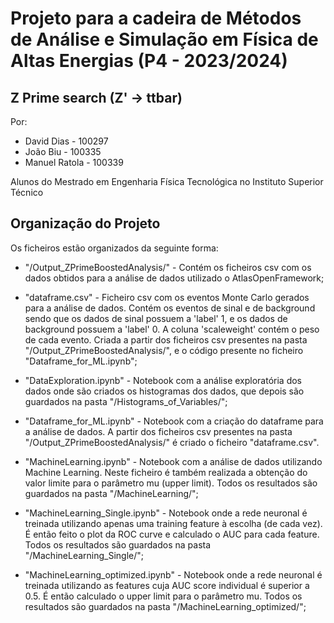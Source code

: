 # Projeto para a cadeira de Métodos de Análise e Simulação em Física de Altas Energias (P4 - 2023/2024)

## Z Prime search (Z' -> ttbar) 

Por:
- David Dias - 100297
- João Biu - 100335
- Manuel Ratola - 100339

Alunos do Mestrado em Engenharia Física Tecnológica no Instituto Superior Técnico

## Organização do Projeto
Os ficheiros estão organizados da seguinte forma:

- "/Output_ZPrimeBoostedAnalysis/" - Contém os ficheiros csv com os dados obtidos para a análise de dados utilizado o AtlasOpenFramework;
- "dataframe.csv" - Ficheiro csv com os eventos Monte Carlo gerados para a análise de dados. Contém os eventos de sinal e de background 
                  sendo que os dados de sinal possuem a 'label' 1, e os dados de background possuem a 'label' 0. A coluna 'scaleweight'
                  contém o peso de cada evento. Criada a partir dos ficheiros csv presentes na pasta "/Output_ZPrimeBoostedAnalysis/", e o código
                  presente no ficheiro "Dataframe_for_ML.ipynb";

- "DataExploration.ipynb" - Notebook com a análise exploratória dos dados onde são criados os histogramas dos dados, que depois são guardados na pasta "/Histograms_of_Variables/";
- "Dataframe_for_ML.ipynb" - Notebook com a criação do dataframe para a análise de dados. A partir dos ficheiros csv presentes na pasta "/Output_ZPrimeBoostedAnalysis/" é criado o
                             ficheiro "dataframe.csv".
- "MachineLearning.ipynb" - Notebook com a análise de dados utilizando Machine Learning. Neste ficheiro é também realizada a obtenção do valor limite para o 
                            parâmetro mu (upper limit). Todos os resultados são guardados na pasta "/MachineLearning/";
- "MachineLearning_Single.ipynb" - Notebook onde a rede neuronal é treinada utilizando apenas uma training feature à escolha (de cada vez). É então feito o plot da ROC curve e 
                                   calculado o AUC para cada feature. Todos os resultados são guardados na pasta "/MachineLearning_Single/";
- "MachineLearning_optimized.ipynb" - Notebook onde a rede neuronal é treinada utilizando as features cuja AUC score individual é superior a 0.5. É então calculado o upper limit
                                      para o parâmetro mu. Todos os resultados são guardados na pasta "/MachineLearning_optimized/";




